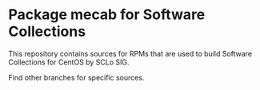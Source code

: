 # Package mecab for Software Collections

This repository contains sources for RPMs that are used
to build Software Collections for CentOS by SCLo SIG.

Find other branches for specific sources.
